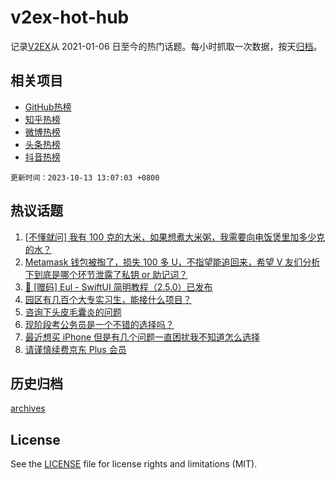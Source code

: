 # v2ex-hot-hub

 记录[V2EX](https://www.v2ex.com/)从 2021-01-06 日至今的热门话题。每小时抓取一次数据，按天[归档](archives)。
 
 ## 相关项目

- [GitHub热榜](https://github.com/lonnyzhang423/github-hot-hub)
- [知乎热榜](https://github.com/lonnyzhang423/zhihu-hot-hub)
- [微博热榜](https://github.com/lonnyzhang423/weibo-hot-hub)
- [头条热榜](https://github.com/lonnyzhang423/toutiao-hot-hub)
- [抖音热榜](https://github.com/lonnyzhang423/douyin-hot-hub)


 `更新时间：2023-10-13 13:07:03 +0800`

## 热议话题

1. [[不懂就问] 我有 100 克的大米，如果想煮大米粥，我需要向电饭煲里加多少克的水？](https://www.v2ex.com/t/981333)
1. [Metamask 钱包被掏了，损失 100 多 U，不指望能追回来，希望 V 友们分析下到底是哪个环节泄露了私钥 or 助记词？](https://www.v2ex.com/t/981440)
1. [🚀 [赠码] Eul - SwiftUI 简明教程（2.5.0）已发布](https://www.v2ex.com/t/981557)
1. [园区有几百个大专实习生，能接什么项目？](https://www.v2ex.com/t/981379)
1. [咨询下头皮毛囊炎的问题](https://www.v2ex.com/t/981295)
1. [现阶段考公务员是一个不错的选择吗？](https://www.v2ex.com/t/981310)
1. [最近想买 iPhone 但是有几个问题一直困扰我不知道怎么选择](https://www.v2ex.com/t/981338)
1. [请谨慎续费京东 Plus 会员](https://www.v2ex.com/t/981580)

## 历史归档

[archives](archives)

## License

See the [LICENSE](LICENSE) file for license rights and limitations (MIT).

